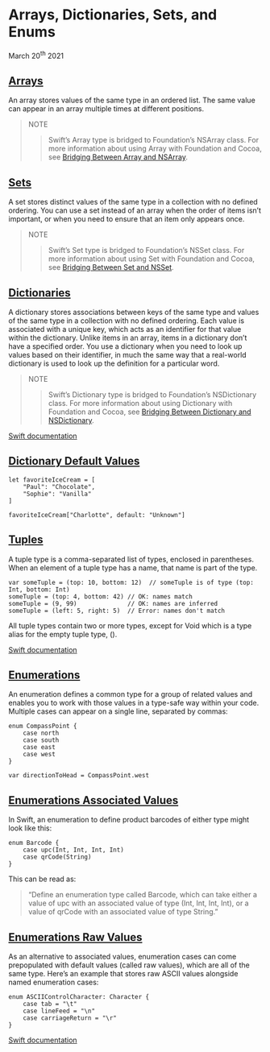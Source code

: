 # Arrays, Dictionaries, Sets, and Enums

March 20<sup>th</sup> 2021

## [Arrays](https://www.hackingwithswift.com/sixty/2/1/arrays)

An array stores values of the same type in an ordered list. The same value can appear in an array multiple times at different positions.

>NOTE
>>Swift’s Array type is bridged to Foundation’s NSArray class.
For more information about using Array with Foundation and Cocoa, see [Bridging Between Array and NSArray](https://developer.apple.com/documentation/swift/array#2846730).

## [Sets](https://www.hackingwithswift.com/sixty/2/2/sets)

A set stores distinct values of the same type in a collection with no defined ordering. You can use a set instead of an array when the order of items isn’t important, or when you need to ensure that an item only appears once.

>NOTE
>>Swift’s Set type is bridged to Foundation’s NSSet class.
For more information about using Set with Foundation and Cocoa, see [Bridging Between Set and NSSet](https://developer.apple.com/documentation/swift/set#2845530).

## [Dictionaries](https://www.hackingwithswift.com/sixty/2/5/dictionaries)

A dictionary stores associations between keys of the same type and values of the same type in a collection with no defined ordering. Each value is associated with a unique key, which acts as an identifier for that value within the dictionary. Unlike items in an array, items in a dictionary don’t have a specified order. You use a dictionary when you need to look up values based on their identifier, in much the same way that a real-world dictionary is used to look up the definition for a particular word.

>NOTE
>>Swift’s Dictionary type is bridged to Foundation’s NSDictionary class.
For more information about using Dictionary with Foundation and Cocoa, see [Bridging Between Dictionary and NSDictionary](https://developer.apple.com/documentation/swift/dictionary#2846239).

[Swift documentation](https://docs.swift.org/swift-book/LanguageGuide/CollectionTypes.html)

## [Dictionary Default Values](https://www.hackingwithswift.com/sixty/2/5/dictionaries)

~~~
let favoriteIceCream = [
    "Paul": "Chocolate",
    "Sophie": "Vanilla"
]

favoriteIceCream["Charlotte", default: "Unknown"]
~~~

## [Tuples](https://www.hackingwithswift.com/sixty/2/3/tuples)

A tuple type is a comma-separated list of types, enclosed in parentheses.
When an element of a tuple type has a name, that name is part of the type.

~~~
var someTuple = (top: 10, bottom: 12)  // someTuple is of type (top: Int, bottom: Int)
someTuple = (top: 4, bottom: 42) // OK: names match
someTuple = (9, 99)              // OK: names are inferred
someTuple = (left: 5, right: 5)  // Error: names don't match
~~~

All tuple types contain two or more types, except for Void which is a type alias for the empty tuple type, ().

[Swift documentation](https://docs.swift.org/swift-book/ReferenceManual/Types.html#ID448)

## [Enumerations](https://www.hackingwithswift.com/sixty/2/8/enumerations)

An enumeration defines a common type for a group of related values and enables you to work with those values in a type-safe way within your code.
Multiple cases can appear on a single line, separated by commas:

~~~
enum CompassPoint {
    case north
    case south
    case east
    case west
}

var directionToHead = CompassPoint.west
~~~

## [Enumerations Associated Values](https://www.hackingwithswift.com/sixty/2/9/enum-associated-values)

In Swift, an enumeration to define product barcodes of either type might look like this:

~~~
enum Barcode {
    case upc(Int, Int, Int, Int)
    case qrCode(String)
}
~~~

This can be read as:

>“Define an enumeration type called Barcode, which can take either a value of upc with an associated value of type (Int, Int, Int, Int), or a value of qrCode with an associated value of type String.”

## [Enumerations Raw Values](https://www.hackingwithswift.com/sixty/2/10/enum-raw-values)

As an alternative to associated values, enumeration cases can come prepopulated with default values (called raw values), which are all of the same type.
Here’s an example that stores raw ASCII values alongside named enumeration cases:

~~~
enum ASCIIControlCharacter: Character {
    case tab = "\t"
    case lineFeed = "\n"
    case carriageReturn = "\r"
}
~~~

[Swift documentation](https://docs.swift.org/swift-book/LanguageGuide/Enumerations.html)
